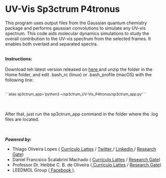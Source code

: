 # UV-Vis Sp3ctrum P4tronus

 This program uses output files from the Gaussian quantum chemistry package and performs gaussian convolutions to simulate any UV-vis spectrum. This code aids molecular dynamics simulations to study the overall contribution to the UV-vis spectrum from the selected frames. It enables both overlaid and separated spectra.<br><br>

<b>Instructions:</b><br><br>
Download teh latest version released on <a href="https://github.com/lopesth/UV-Vis-Sp3ctrum-P4tronus/releases/download/1.01/Sp3ctrum_UV-Vis_P4tronus.zip"> here </a> and unzip the folder in the Home folder, and edit .bash_rc (linux) or .bash_profile (macOS) with the following line:<br><br>
<p><small>```alias sp3ctrum_app='python3 ~/sp3ctrum_UV-Vis_P4tronus/sp3ctrum_app.py'```</p></small><br><br>
After that, just run the sp3ctrum_app command in the folder where the .log files are located.
<br><br><br>
 
 
<b><i>Powered by:</i></b><br>
 * Thiago Oliveira Lopes ( <a href="http://lattes.cnpq.br/8870631835172791"> Currículo Lattes</a> / <a href="https://twitter.com/thiago_o_lopes"> Twitter </a> / <a href="https://www.linkedin.com/in/thiago-lopes-1972b270"> Linkedin </a> / <a href="https://www.researchgate.net/profile/Thiago_Lopes2"> Research Gate</a>)
 * Daniel Francsico Scalabrini Machado ( <a href="http://lattes.cnpq.br/9791047274773689"> Currículo Lattes</a> / <a href="https://www.researchgate.net/profile/Daniel_Francisco_Machado">Research Gate</a>)
 * Professor Dr. Heibbe C. B. de Oliveira (<a href="http://lattes.cnpq.br/5995553993631378"> Currículo Lattes</a>  / <a href="https://www.researchgate.net/profile/Heibbe_De_Oliveira2">Research Gate</a>)
 * LEEDMOL Group (<a href="https://www.facebook.com/leedmol/" > Facebook </a>).
